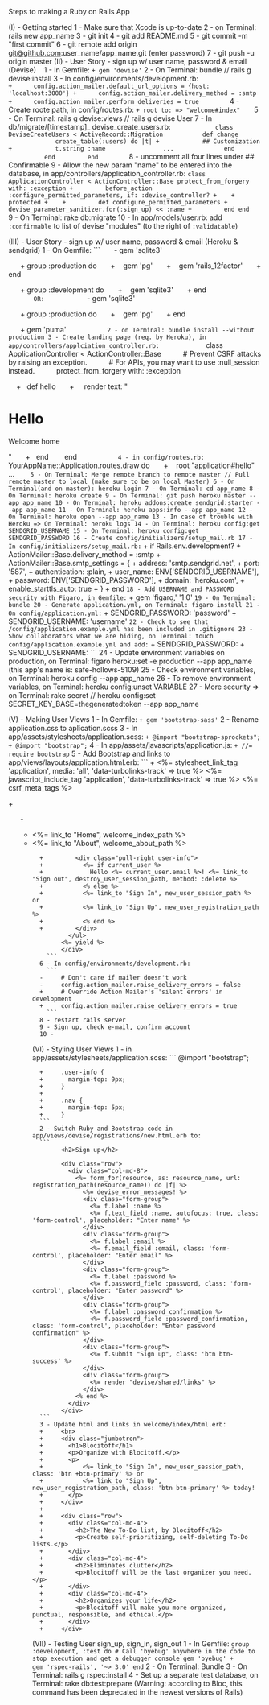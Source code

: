 Steps to making a Ruby on Rails App

(I) - Getting started
      1 - Make sure that Xcode is up-to-date
      2 - on Terminal: rails new app_name
      3 - git init
      4 - git add README.md
      5 - git commit -m "first commit"
      6 - git remote add origin git@github.com:user_name/app_name.git (enter password)
      7 - git push -u origin master
(II) - User Story - sign up w/ user name, password & email (Devise)
      1 - In Gemfile: ```+ gem 'devise'```
      2 - On Terminal: bundle // rails g devise:install
      3 - In config/environments/development.rb:
             ```
      +      config.action_mailer.default_url_options = {host: 'localhost:3000'}
      +      config.action_mailer.delivery_method = :smtp
      +      config.action_mailer.perform_deliveries = true
             ```
      4 - Create roote path, in config/routes.rb: ```+ root to: => "welcome#index"```
      5 - On Terminal: rails g devise:views // rails g devise User
      7 - In db/migrate/[timestamp]_ devise_create_users.rb:
             ```
             class DeviseCreateUsers < ActiveRecord::Migration
                def change
                   create_table(:users) do |t|
      +            ## Customization
      +            t.string :name
                     ...
                   end
                end
              end
             ```
      8 - uncomment all four lines under ## Confirmable
      9 - Allow the new param "name" to be entered into the database, in app/controllers/application_controller.rb:
      ```
              class ApplicationController < ActionController::Base
                protect_from_forgery with: :exception
      +         before_action :configure_permitted_parameters, if: :devise_controller?
      +   
      +         protected
      +   
      +         def configure_permitted_parameters
      +           devise_parameter_sanitizer.for(:sign_up) << :name
      +         end
              end
      ```      
      9 - On Terminal: rake db:migrate
      10 - In app/models/user.rb: add ```:confirmable``` to list of devise "modules" (to the right of ```:validatable```)

(III) - User Story - sign up w/ user name, password & email (Heroku & sendgrid)
      1 - On Gemfile:
      ```
      -      gem 'sqlite3'

      +      group :production do
      +         gem 'pg'
      +         gem 'rails_12factor'
      +      end

      +      group :development do
      +         gem 'sqlite3'
      +      end
       ```
       OR:
       ```
      -      gem 'sqlite3'

      +      group :production do
      +         gem 'pg'
      +      end

      +      gem 'puma'
       ```
      2 - on Terminal: bundle install --without production
      3 - Create landing page (req. by Heroku), in app/controllers/applciation_controller.rb:
       ```
        class ApplicationController < ActionController::Base
          # Prevent CSRF attacks by raising an exception.
          # For APIs, you may want to use :null_session instead.
          protect_from_forgery with: :exception

      +   def hello
      +     render text: "<h1>Hello</h1><p>Welcome home</p>"
      +   end
        end
       ```
      4 - in config/routes.rb:
       ```
           YourAppName::Application.routes.draw do
      +      root "application#hello"
            ...
       ```
      5 - On Terminal: Merge remote branch to remote master // Pull remote master to local (make sure to be on local Master)
      6 - On Terminal(and on master): heroku login
      7 - On Terminal: cd app_name
      8 - On Terminal: heroku create
      9 - On Terminal: git push heroku master --app app_name
      10 - On Terminal: heroku addons:create sendgrid:starter --app app_name
      11 - On Terminal: heroku apps:info --app app_name
      12 - On Terminal: heroku open --app app_name
      13 - In case of trouble with Heroku => On Terminal: heroku logs
      14 - On Terminal: heroku config:get SENDGRID_USERNAME
      15 - On Terminal: heroku config:get SENDGRID_PASSWORD
      16 - Create config/initializers/setup_mail.rb
      17 - In config/initializers/setup_mail.rb:
      ```
      +    if Rails.env.development?
      +       ActionMailer::Base.delivery_method = :smtp
      +       ActionMailer::Base.smtp_settings = {
      +         address:        'smtp.sendgrid.net',
      +         port:           '587',
      +         authentication: :plain,
      +         user_name:      ENV['SENDGRID_USERNAME'],
      +         password:       ENV['SENDGRID_PASSWORD'],
      +         domain:         'heroku.com',
      +         enable_starttls_auto: true
      +       }
      +     end
      ```
      18 - Add USERNAME and PASSWORD security with Figaro, in Gemfile:
      ```
      +     gem 'figaro,' '1.0'
      ```
      19 - On Terminal: bundle
      20 - Generate application.yml, on Terminal: figaro install
      21 - On config/application.yml:
      ```
      +     SENDGRID_PASSWORD: 'password'
      +     SENDGRID_USERNAME: 'username'
      ```
      22 - Check to see that /config/application.example.yml has been included in .gitignore
      23 - Show collaborators what we are hiding, on Terminal: touch config/application.example.yml and add:
      ```
      +     SENDGRID_PASSWORD:
      +     SENDGRID_USERNAME:
      ```
      24 - Update environment variables on production, on Terminal: figaro heroku:set -e production --app app_name (this app's name is: safe-hollows-5109)
      25 - Check environment variables, on Terminal: heroku config --app app_name
      26 - To remove environment variables, on Terminal: heroku config:unset VARIABLE
      27 - More security => on Terminal: rake secret // heroku config:set SECRET_KEY_BASE=thegeneratedtoken --app app_name

(V) - Making User Views
      1 - In Gemfile: ```+ gem 'bootstrap-sass'```
      2 - Rename application.css to aplication.scss
      3 - In app/assets/stylesheets/application.scss:
      ```
      + @import "bootstrap-sprockets";
      + @import "bootstrap";
      ```
      4 - In app/assets/javascripts/application.js: ```+ //= require bootstrap```
      5 - Add Bootstrap and links to app/views/layouts/application.html.erb:
      ```
            <title>Blocitoff</title>
      +     <meta name="viewport" content="width=device-width, initial-scale=1">
            <%= stylesheet_link_tag    'application', media: 'all', 'data-turbolinks-track' => true %>
            <%= javascript_include_tag 'application', 'data-turbolinks-track' => true %>
            <%= csrf_meta_tags %>
          </head>
          <body>
            <div class="container">
      +       <ul class="nav nav-tabs">
      -       <ul>
                <li><%= link_to "Home", welcome_index_path %></li>
                <li><%= link_to "About", welcome_about_path %></li>

      +         <div class="pull-right user-info">
      +           <%= if current_user %>
      +             Hello <%= current_user.email %>! <%= link_to "Sign out", destroy_user_session_path, method: :delete %>
      +           <% else %>
      +           <%= link_to "Sign In", new_user_session_path %> or
      +           <%= link_to "Sign Up", new_user_registration_path %>
      +           <% end %>
      +         </div>
              </ul>
            <%= yield %>
            </div>
        ```
      6 - In config/environments/development.rb:
        ```
      -     # Don't care if mailer doesn't work
      -     config.action_mailer.raise_delivery_errors = false
      +     # Override Action Mailer's 'silent errors' in development
      +     config.action_mailer.raise_delivery_errors = true
        ```
      8 - restart rails server
      9 - Sign up, check e-mail, confirm account
      10 -
(VI) - Styling User Views
      1 - in app/assets/stylesheets/application.scss:
      ```
            @import "bootstrap";

      +     .user-info {
      +       margin-top: 9px;
      +     }
      +
      +     .nav {
      +       margin-top: 5px;
      +     }
      ```
      2 - Switch Ruby and Bootstrap code in  app/views/devise/registrations/new.html.erb to:
      ```
            <h2>Sign up</h2>

            <div class="row">
              <div class="col-md-8">
                <%= form_for(resource, as: resource_name, url: registration_path(resource_name)) do |f| %>
                  <%= devise_error_messages! %>
                  <div class="form-group">
                    <%= f.label :name %>
                    <%= f.text_field :name, autofocus: true, class: 'form-control', placeholder: "Enter name" %>
                  </div>
                  <div class="form-group">
                    <%= f.label :email %>
                    <%= f.email_field :email, class: 'form-control', placeholder: "Enter email" %>
                  </div>
                  <div class="form-group">
                    <%= f.label :password %>
                    <%= f.password_field :password, class: 'form-control', placeholder: "Enter password" %>
                  </div>
                  <div class="form-group">
                    <%= f.label :password_confirmation %>
                    <%= f.password_field :password_confirmation, class: 'form-control', placeholder: "Enter password confirmation" %>
                  </div>
                  <div class="form-group">
                    <%= f.submit "Sign up", class: 'btn btn-success' %>
                  </div>
                  <div class="form-group">
                    <%= render "devise/shared/links" %>
                  </div>
                <% end %>
              </div>
            </div>
      ```
      3 - Update html and links in welcome/index/html.erb:
      +     <br>
      +     <div class="jumbotron">
      +       <h1>Blocitoff</h1>
      +       <p>Organize with Blocitoff.</p>
      +       <p>
      +           <%= link_to "Sign In", new_user_session_path, class: 'btn +btn-primary' %> or
      +           <%= link_to "Sign Up", new_user_registration_path, class: 'btn btn-primary' %> today!
      +       </p>
      +     </div>
      +
      +     <div class="row">
      +       <div class="col-md-4">
      +         <h2>The New To-Do list, by Blocitoff</h2>
      +         <p>Create self-prioritizing, self-deleting To-Do lists.</p>
      +       </div>
      +       <div class="col-md-4">
      +         <h2>Eliminates clutter</h2>
      +         <p>Blocitoff will be the last organizer you need.</p>
      +       </div>
      +       <div class="col-md-4">
      +         <h2>Organizes your life</h2>
      +         <p>Blocitoff will make you more organized, punctual, responsible, and ethical.</p>
      +       </div>
      +     </div>
(VII) - Testing User sign_up, sign_in, sign_out
      1 - In Gemfile:
      ```
            group :development, :test do
              # Call 'byebug' anywhere in the code to stop execution and get a debugger console
              gem 'byebug'
      +       gem 'rspec-rails', '~> 3.0'
            end
      ```
      2 - On Terminal: Bundle
      3 - On Terminal: rails g rspec:install
      4 - Set up a separate test database, on Terminal: rake db:test:prepare (Warning: according to Bloc, this command has been deprecated in the newest versions of Rails)
